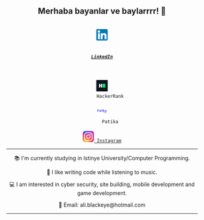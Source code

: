 <nav><h2 align="center">Merhaba bayanlar ve baylarrrr! 👋</h2></nav>

<div class="baglantilar" align="center">
<code>       
<a href="https://www.linkedin.com/in/ali-karag%C3%B6z-259809225/"><img alt="LinkedIn" width="30" height="30" src="https://raw.githubusercontent.com/aliblackeye/aliblackeye/main/linkedin.png"/></a>
      <h5><a href="https://www.linkedin.com/in/ali-karag%C3%B6z-259809225/">LinkedIn</a></h5>
</code>

<code>
<a href="https://www.hackerrank.com/ali_blackeye/"><img alt="HackerRank" width="30" height="30" src="https://raw.githubusercontent.com/aliblackeye/aliblackeye/main/hackerrank.png"/></a>
      HackerRank
</code>
    
<code>
<a href="https://app.patika.dev/aliblackeye"><img alt="Patika" width="30" height="30" src="https://raw.githubusercontent.com/aliblackeye/aliblackeye/main/patikaLogo.png"/></a>
      Patika
</code>

<code>
<a href="https://www.instagram.com/aliblackeye" title="Instagram" rel="nofollow"><img width="30" src="https://raw.githubusercontent.com/aliblackeye/aliblackeye/main/instagram.png" style="max-width: 100%;"> Instagram</a>
</code>      
</div>



<hr>

<div class="tanitim" align="center">
<p>📚 I'm currently studying in Istinye University/Computer Programming.</p>
<p>🤗 I like writing code while listening to music.</p>
<p>💻 I am interested in cyber security, site building, mobile development and game development.</p>
<p>💬 Email: ali.blackeye@hotmail.com</p>
</div>

<hr>
